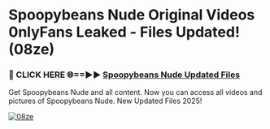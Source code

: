 # Spoopybeans Nude Original Videos 0nlyFans Leaked - Files Updated! (08ze)

<h3>🔴 CLICK HERE 🌐==►► <a href="https://tinyurl.com/yc6ubb5a" rel="nofollow">Spoopybeans Nude Updated Files</a></h3>

Get Spoopybeans Nude and all content. Now you can access all videos and pictures of Spoopybeans Nude. New Updated Files 2025!

[![08ze](https://i.imgur.com/7eu0CRL.gif)](https://tinyurl.com/yc6ubb5a)
